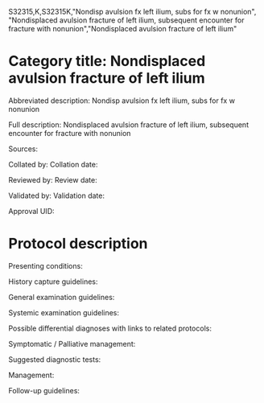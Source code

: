 S32315,K,S32315K,"Nondisp avulsion fx left ilium, subs for fx w nonunion", "Nondisplaced avulsion fracture of left ilium, subsequent encounter for fracture with nonunion","Nondisplaced avulsion fracture of left ilium"
# Category title: Nondisplaced avulsion fracture of left ilium

Abbreviated description: Nondisp avulsion fx left ilium, subs for fx w nonunion

Full description: Nondisplaced avulsion fracture of left ilium, subsequent encounter for fracture with nonunion

Sources:

Collated by:
Collation date:

Reviewed by:
Review date:

Validated by:
Validation date:

Approval UID:

# Protocol description

Presenting conditions:

History capture guidelines:

General examination guidelines:

Systemic examination guidelines:

Possible differential diagnoses with links to related protocols:

Symptomatic / Palliative management:

Suggested diagnostic tests:

Management:

Follow-up guidelines:
